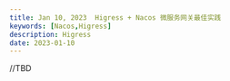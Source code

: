 ```yaml
---
title: Jan 10, 2023  Higress + Nacos 微服务网关最佳实践
keywords: [Nacos,Higress]
description: Higress
date: 2023-01-10
---
```

//TBD